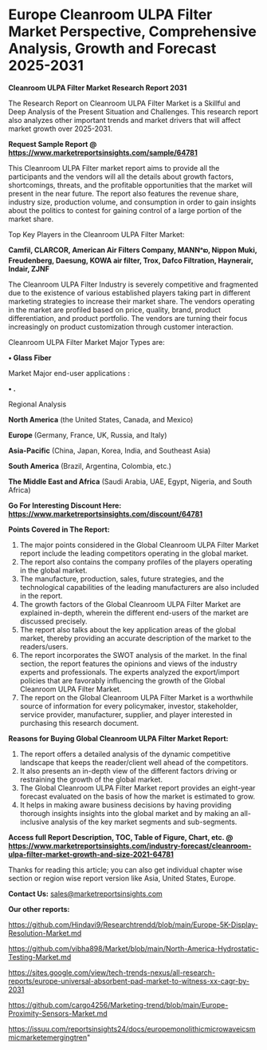 # Europe Cleanroom ULPA Filter Market Perspective, Comprehensive Analysis, Growth and Forecast 2025-2031

<strong>Cleanroom ULPA Filter Market Research Report 2031</strong>

The Research Report on Cleanroom ULPA Filter Market is a Skillful and Deep Analysis of the Present Situation and Challenges. This research report also analyzes other important trends and market drivers that will affect market growth over 2025-2031.

<strong>Request Sample Report @ <a href=https://www.marketreportsinsights.com/sample/64781>https://www.marketreportsinsights.com/sample/64781</a></strong>

This Cleanroom ULPA Filter market report aims to provide all the participants and the vendors will all the details about growth factors, shortcomings, threats, and the profitable opportunities that the market will present in the near future. The report also features the revenue share, industry size, production volume, and consumption in order to gain insights about the politics to contest for gaining control of a large portion of the market share.

Top Key Players in the Cleanroom ULPA Filter Market:

<strong>Camfil, CLARCOR, American Air Filters Company, MANNᵃఐ, Nippon Muki, Freudenberg, Daesung, KOWA air filter, Trox, Dafco Filtration, Haynerair, Indair, ZJNF</strong>

The Cleanroom ULPA Filter Industry is severely competitive and fragmented due to the existence of various established players taking part in different marketing strategies to increase their market share. The vendors operating in the market are profiled based on price, quality, brand, product differentiation, and product portfolio. The vendors are turning their focus increasingly on product customization through customer interaction.

Cleanroom ULPA Filter Market Major Types are:

<strong>• Glass Fiber</strong>

Market Major end-user applications :

<strong>• .</strong>

Regional Analysis

</u><strong><b>North America</b></strong> (the United States, Canada, and Mexico)

<strong><b>Europe </b></strong>(Germany, France, UK, Russia, and Italy)

<strong><b>Asia-Pacific</b></strong> (China, Japan, Korea, India, and Southeast Asia)

<strong><b>South America</b></strong> (Brazil, Argentina, Colombia, etc.)

<strong><b>The Middle East and Africa</b></strong> (Saudi Arabia, UAE, Egypt, Nigeria, and South Africa)

<strong>Go For Interesting Discount Here: <a href=https://www.marketreportsinsights.com/discount/64781>https://www.marketreportsinsights.com/discount/64781</a></strong>

<strong>Points Covered in The Report:</strong>
<ol>
  <li>The major points considered in the Global Cleanroom ULPA Filter Market report include the leading competitors operating in the global market.</li>
  <li>The report also contains the company profiles of the players operating in the global market.</li>
  <li>The manufacture, production, sales, future strategies, and the technological capabilities of the leading manufacturers are also included in the report.</li>
  <li>The growth factors of the Global Cleanroom ULPA Filter Market are explained in-depth, wherein the different end-users of the market are discussed precisely.</li>
  <li>The report also talks about the key application areas of the global market, thereby providing an accurate description of the market to the readers/users.</li>
  <li>The report incorporates the SWOT analysis of the market. In the final section, the report features the opinions and views of the industry experts and professionals. The experts analyzed the export/import policies that are favorably influencing the growth of the Global Cleanroom ULPA Filter Market.</li>
  <li>The report on the Global Cleanroom ULPA Filter Market is a worthwhile source of information for every policymaker, investor, stakeholder, service provider, manufacturer, supplier, and player interested in purchasing this research document.</li>
</ol>
<strong>Reasons for Buying Global Cleanroom ULPA Filter Market Report:</strong>

<ol>
  <li>The report offers a detailed analysis of the dynamic competitive landscape that keeps the reader/client well ahead of the competitors.</li>
  <li>It also presents an in-depth view of the different factors driving or restraining the growth of the global market.</li>
  <li>The Global Cleanroom ULPA Filter Market report provides an eight-year forecast evaluated on the basis of how the market is estimated to grow.</li>
  <li>It helps in making aware business decisions by having providing thorough insights insights into the global market and by making an all-inclusive analysis of the key market segments and sub-segments.</li>
</ol>
<strong>Access full Report Description, TOC, Table of Figure, Chart, etc. @ <a href=https://www.marketreportsinsights.com/industry-forecast/cleanroom-ulpa-filter-market-growth-and-size-2021-64781>https://www.marketreportsinsights.com/industry-forecast/cleanroom-ulpa-filter-market-growth-and-size-2021-64781</a></strong>


Thanks for reading this article; you can also get individual chapter wise section or region wise report version like Asia, United States, Europe.

<strong>Contact Us:</strong>
sales@marketreportsinsights.com

<strong>Our other reports:</strong>

<a href=https://github.com/Hindavi9/Researchtrendd/blob/main/Europe-5K-Display-Resolution-Market.md>https://github.com/Hindavi9/Researchtrendd/blob/main/Europe-5K-Display-Resolution-Market.md</a>

<a href=https://github.com/vibha898/Market/blob/main/North-America-Hydrostatic-Testing-Market.md>https://github.com/vibha898/Market/blob/main/North-America-Hydrostatic-Testing-Market.md</a>

<a href=https://sites.google.com/view/tech-trends-nexus/all-research-reports/europe-universal-absorbent-pad-market-to-witness-xx-cagr-by-2031>https://sites.google.com/view/tech-trends-nexus/all-research-reports/europe-universal-absorbent-pad-market-to-witness-xx-cagr-by-2031</a>

<a href=https://github.com/cargo4256/Marketing-trend/blob/main/Europe-Proximity-Sensors-Market.md>https://github.com/cargo4256/Marketing-trend/blob/main/Europe-Proximity-Sensors-Market.md</a>

<a href=https://issuu.com/reportsinsights24/docs/europemonolithicmicrowaveicsmmicmarketemergingtren>https://issuu.com/reportsinsights24/docs/europemonolithicmicrowaveicsmmicmarketemergingtren</a>"
